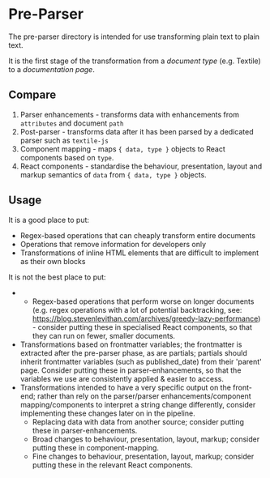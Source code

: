# Pre-Parser

The pre-parser directory is intended for use transforming plain text to plain text.

It is the first stage of the transformation from a _document type_ (e.g. Textile) to a _documentation page_.

## Compare

1. Parser enhancements - transforms data with enhancements from `attributes` and document `path`
2. Post-parser - transforms data after it has been parsed by a dedicated parser such as `textile-js`
3. Component mapping - maps `{ data, type }` objects to React components based on `type`.
4. React components - standardise the behaviour, presentation, layout and markup semantics of `data` from `{ data, type }` objects.

## Usage

It is a good place to put:
* Regex-based operations that can cheaply transform entire documents
* Operations that remove information for developers only
* Transformations of inline HTML elements that are difficult to implement as their own blocks

It is not the best place to put:
* * Regex-based operations that perform worse on longer documents (e.g. regex operations with a lot of potential backtracking, see: https://blog.stevenlevithan.com/archives/greedy-lazy-performance) - consider putting these in specialised React components, so that they can run on fewer, smaller documents.
* Transformations based on frontmatter variables; the frontmatter is extracted after the pre-parser phase, as are partials; partials should inherit frontmatter variables (such as published_date) from their 'parent' page. Consider putting these in parser-enhancements, so that the variables we use are consistently applied & easier to access.
* Transformations intended to have a very specific output on the front-end; rather than rely on the parser/parser enhancements/component mapping/components to interpret a string change differently, consider implementing these changes later on in the pipeline.
  * Replacing data with data from another source; consider putting these in parser-enhancements.
  * Broad changes to behaviour, presentation, layout, markup; consider putting these in component-mapping.
  * Fine changes to behaviour, presentation, layout, markup; consider putting these in the relevant React components.
